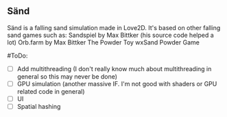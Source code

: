 ## Sänd

Sänd is a falling sand simulation made in Love2D. It's based on other falling sand games such as:
  Sandspiel by Max Bittker (his source code helped a lot)
  Orb.farm by Max Bittker 
  The Powder Toy
  wxSand
  Powder Game
  
#ToDo:
- [ ] Add multithreading (I don't really know much about multithreading in general so this may never be done)
- [ ] GPU simulation (another massive IF. I'm not good with shaders or GPU related code in general)
- [ ] UI
- [ ] Spatial hashing

